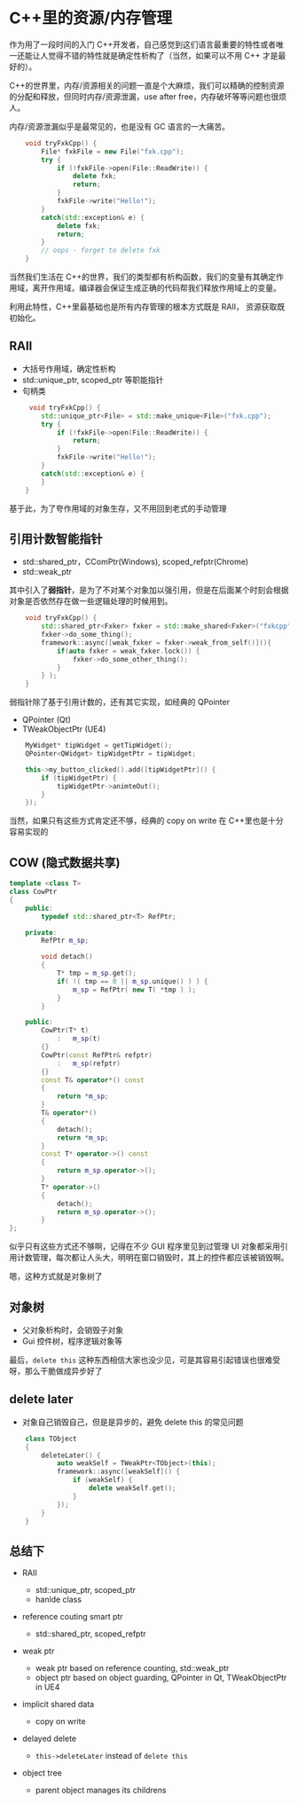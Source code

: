 # C++里的资源/内存管理

作为用了一段时间的入门 C++开发者，自己感觉到这们语言最重要的特性或者唯一还能让人觉得不错的特性就是确定性析构了（当然，如果可以不用 C++ 才是最好的）。

C++的世界里，内存/资源相关的问题一直是个大麻烦，我们可以精确的控制资源的分配和释放，但同时内存/资源泄漏，use after free，内存破坏等等问题也很烦人。

内存/资源泄漏似乎是最常见的，也是没有 GC 语言的一大痛苦。

```C++
    void tryFxkCpp() {
        File* fxkFile = new File("fxk.cpp");
        try {
            if (!fxkFile->open(File::ReadWrite)) {
                delete fxk;
                return;
            }
            fxkFile->write("Hello!");
        }
        catch(std::exception& e) {
            delete fxk;
            return;
        }
        // oops - forget to delete fxk
    }
```

当然我们生活在 C++的世界，我们的类型都有析构函数，我们的变量有其确定作用域，离开作用域，编译器会保证生成正确的代码帮我们释放作用域上的变量。

利用此特性，C++里最基础也是所有内存管理的根本方式既是 RAII， 资源获取既初始化。

## RAII

-   大括号作用域，确定性析构
-   std::unique_ptr, scoped_ptr 等职能指针
-   句柄类

```C++
     void tryFxkCpp() {
        std::unique_ptr<File> = std::make_unique<File>("fxk.cpp");
        try {
            if (!fxkFile->open(File::ReadWrite)) {
                return;
            }
            fxkFile->write("Hello!");
        }
        catch(std::exception& e) {
        }
    }
```

基于此，为了夸作用域的对象生存，又不用回到老式的手动管理

## 引用计数智能指针

-   std::shared_ptr，CComPtr(Windows), scoped_refptr(Chrome)
-   std::weak_ptr

其中引入了**弱指针**，是为了不对某个对象加以强引用，但是在后面某个时刻会根据对象是否依然存在做一些逻辑处理的时候用到。

```C++
    void tryFxkCpp() {
        std::shared_ptr<Fxker> fxker = std::make_shared<Fxker>("fxkcpp");
        fxker->do_some_thing();
        framework::async([weak_fxker = fxker->weak_from_self()](){
            if(auto fxker = weak_fxker.lock()) {
                fxker->do_some_other_thing();
            }
        } );
    }
```

弱指针除了基于引用计数的，还有其它实现，如经典的 QPointer

-   QPointer (Qt)
-   TWeakObjectPtr (UE4)

```C++
    MyWidget* tipWidget = getTipWidget();
    QPointer<QWidget> tipWidgetPtr = tipWidget;

    this->my_button_clicked().add([tipWidgetPtr]() {
        if (tipWidgetPtr) {
            tipWidgetPtr->animteOut();
        }
    });
```

当然，如果只有这些方式肯定还不够，经典的 copy on write 在 C++里也是十分容易实现的

## COW (隐式数据共享)

```C++
template <class T>
class CowPtr
{
    public:
        typedef std::shared_ptr<T> RefPtr;

    private:
        RefPtr m_sp;

        void detach()
        {
            T* tmp = m_sp.get();
            if( !( tmp == 0 || m_sp.unique() ) ) {
                m_sp = RefPtr( new T( *tmp ) );
            }
        }

    public:
        CowPtr(T* t)
            :   m_sp(t)
        {}
        CowPtr(const RefPtr& refptr)
            :   m_sp(refptr)
        {}
        const T& operator*() const
        {
            return *m_sp;
        }
        T& operator*()
        {
            detach();
            return *m_sp;
        }
        const T* operator->() const
        {
            return m_sp.operator->();
        }
        T* operator->()
        {
            detach();
            return m_sp.operator->();
        }
};
```

似乎只有这些方式还不够啊，记得在不少 GUI 程序里见到过管理 UI 对象都采用引用计数管理，每次都让人头大，明明在窗口销毁时，其上的控件都应该被销毁啊。

嗯，这种方式就是对象树了

## 对象树

-   父对象析构时，会销毁子对象
-   Gui 控件树，程序逻辑对象等

最后，`delete this` 这种东西相信大家也没少见，可是其容易引起错误也很难受呀，那么干脆做成异步好了

## delete later

-   对象自己销毁自己，但是是异步的，避免 delete this 的常见问题

```C++
    class TObject
    {
        deleteLater() {
            auto weakSelf = TWeakPtr<TObject>(this);
            framework::async([weakSelf]() {
                if (weakSelf) {
                    delete weakSelf.get();
                }
            });
        }
    }
```

## 总结下

-   RAII

    -   std::unique_ptr, scoped_ptr
    -   hanlde class

-   reference couting smart ptr

    -   std::shared_ptr, scoped_refptr

-   weak ptr

    -   weak ptr based on reference counting, std::weak_ptr
    -   object ptr based on object guarding, QPointer in Qt, TWeakObjectPtr in UE4

-   implicit shared data

    -   copy on write

-   delayed delete

    -   `this->deleteLater` instead of `delete this`

-   object tree
    -   parent object manages its childrens

